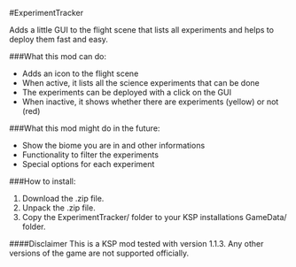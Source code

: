 #ExperimentTracker

Adds a little GUI to the flight scene that lists all experiments and helps to deploy them fast and easy.

###What this mod can do:
- Adds an icon to the flight scene
- When active, it lists all the science experiments that can be done
- The experiments can be deployed with a click on the GUI
- When inactive, it shows whether there are experiments (yellow) or not (red)

###What this mod might do in the future:
- Show the biome you are in and other informations
- Functionality to filter the experiments
- Special options for each experiment

###How to install:
1. Download the .zip file.
2. Unpack the .zip file.
3. Copy the ExperimentTracker/ folder to your KSP installations GameData/ folder.

####Disclaimer
This is a KSP mod tested with version 1.1.3.
Any other versions of the game are not supported officially.

